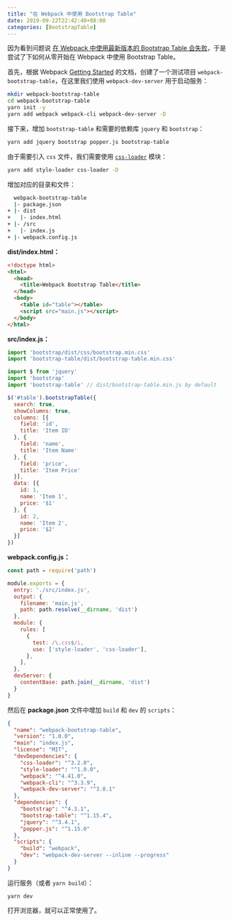 ```yaml
---
title: "在 Webpack 中使用 Bootstrap Table"
date: 2019-09-22T22:42:40+08:00
categories: [BootstrapTable]
---
```


因为看到问题说 [在 Webpack 中使用最新版本的 Bootstrap Table 会失败](https://github.com/wenzhixin/bootstrap-table/issues/4597)，于是尝试了下如何从零开始在 Webpack 中使用 Bootstrap Table。

首先，根据 Webpack [Getting Started](https://webpack.js.org/guides/getting-started/) 的文档，创建了一个测试项目 `webpack-bootstrap-table`，在这里我们使用 `webpack-dev-server` 用于启动服务：

```bash
mkdir webpack-bootstrap-table
cd webpack-bootstrap-table
yarn init -y
yarn add webpack webpack-cli webpack-dev-server -D
```

接下来，增加 `bootstrap-table` 和需要的依赖库 `jquery` 和 `bootstrap`：

```bash
yarn add jquery bootstrap popper.js bootstrap-table
```

由于需要引入 `css` 文件，我们需要使用 [`css-loader`](https://webpack.js.org/loaders/css-loader/) 模块：

```bash
yarn add style-loader css-loader -D
```

增加对应的目录和文件：

```bash
  webpack-bootstrap-table
  |- package.json
+ |- dist
+   |- index.html
+ |- /src
+   |- index.js
+ |- webpack.config.js
```

**dist/index.html：**

```html
<!doctype html>
<html>
  <head>
    <title>Webpack Bootstrap Table</title>
  </head>
  <body>
    <table id="table"></table>
    <script src="main.js"></script>
  </body>
</html>
```

**src/index.js：**

```js
import 'bootstrap/dist/css/bootstrap.min.css'
import 'bootstrap-table/dist/bootstrap-table.min.css'

import $ from 'jquery'
import 'bootstrap'
import 'bootstrap-table' // dist/bootstrap-table.min.js by default

$('#table').bootstrapTable({
  search: true,
  showColumns: true,
  columns: [{
    field: 'id',
    title: 'Item ID'
  }, {
    field: 'name',
    title: 'Item Name'
  }, {
    field: 'price',
    title: 'Item Price'
  }],
  data: [{
    id: 1,
    name: 'Item 1',
    price: '$1'
  }, {
    id: 2,
    name: 'Item 2',
    price: '$2'
  }]
})
```

**webpack.config.js：**

```js
const path = require('path')

module.exports = {
  entry: './src/index.js',
  output: {
    filename: 'main.js',
    path: path.resolve(__dirname, 'dist')
  },
  module: {
    rules: [
      {
        test: /\.css$/i,
        use: ['style-loader', 'css-loader'],
      },
    ],
  },
  devServer: {
    contentBase: path.join(__dirname, 'dist')
  }
}
```

然后在 **package.json** 文件中增加 `build` 和 `dev` 的 `scripts`：

```json
{
  "name": "webpack-bootstrap-table",
  "version": "1.0.0",
  "main": "index.js",
  "license": "MIT",
  "devDependencies": {
    "css-loader": "^3.2.0",
    "style-loader": "^1.0.0",
    "webpack": "^4.41.0",
    "webpack-cli": "^3.3.9",
    "webpack-dev-server": "^3.8.1"
  },
  "dependencies": {
    "bootstrap": "^4.3.1",
    "bootstrap-table": "^1.15.4",
    "jquery": "^3.4.1",
    "popper.js": "^1.15.0"
  },
  "scripts": {
    "build": "webpack",
    "dev": "webpack-dev-server --inline --progress"
  }
}
```

运行服务（或者 `yarn build`）：

```
yarn dev
```

打开浏览器，就可以正常使用了。
